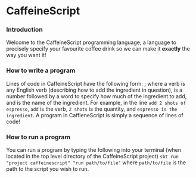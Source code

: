 # CaffeineScript

### Introduction

Welcome to the CaffeineScript programming language; a language to precisely specify your favourite coffee drink so we can make it **exactly** the way you want it!

### How to write a program

Lines of code in CaffeineScript have the following form:
<verb> <quantity> <ingredient>; 
where a verb is any English verb (describing how to add the ingredient in question), <quantity> is 
a number followed by a word to specify how much of the ingredient to add, and <ingredient> is the name of 
the ingredient. For example, in the line `add 2 shots of espresso`, `add` is the verb, `2 shots` is the quantity, and
`espresso is the ingredient`.
A program in CaffieneScript is simply a sequence of lines of code!

### How to run a program

You can run a program by typing the following into your terminal (when located in the top level directory of the CaffeineScript project) `sbt run "project caffeinescript" "run path/to/file"` where `path/to/file` is the path to the script you wish to run.

